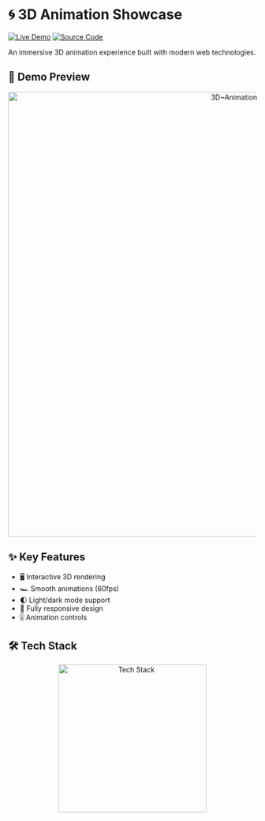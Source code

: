 # 🌀 3D Animation Showcase

[![Live Demo](https://img.shields.io/badge/✨_Live_Demo-FF6B00?style=for-the-badge&logo=vercel&logoColor=white)](https://amdadislam01.github.io/3D-Animation/)
[![Source Code](https://img.shields.io/badge/💻_Source_Code-181717?style=for-the-badge&logo=github&logoColor=white)](https://github.com/amdadislam01/3D-Animation)

An immersive 3D animation experience built with modern web technologies.

## 🎥 Demo Preview

<div align="center">
  <img src="https://i.imgur.com/dcncV4h.png" width="900" alt="3D~Animation"/>
</div>


## ✨ Key Features

- 🖥️ Interactive 3D rendering
- 🏎️ Smooth animations (60fps)
- 🌓 Light/dark mode support
- 📱 Fully responsive design
- 🎚️ Animation controls

## 🛠️ Tech Stack

<p align="center">
  <img src="https://skillicons.dev/icons?i=threejs,blender,html,css" alt="Tech Stack" width="300"/>
</p>

